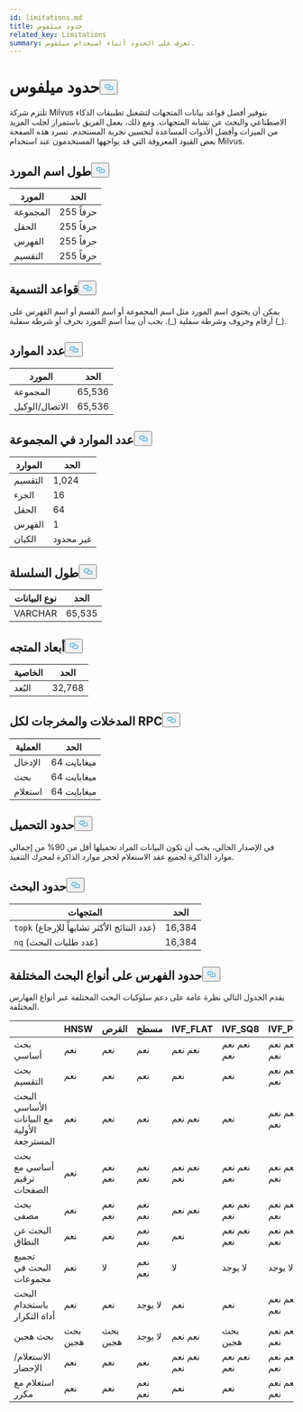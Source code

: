```yaml
---
id: limitations.md
title: حدود ميلفوس
related_key: Limitations
summary: تعرف على الحدود أثناء استخدام ميلفوس.
---
```

<h1 id="Milvus-Limits" class="common-anchor-header">حدود ميلفوس<button data-href="#Milvus-Limits" class="anchor-icon" translate="no">
      <svg translate="no"
        aria-hidden="true"
        focusable="false"
        height="20"
        version="1.1"
        viewBox="0 0 16 16"
        width="16"
      >
        <path
          fill="#0092E4"
          fill-rule="evenodd"
          d="M4 9h1v1H4c-1.5 0-3-1.69-3-3.5S2.55 3 4 3h4c1.45 0 3 1.69 3 3.5 0 1.41-.91 2.72-2 3.25V8.59c.58-.45 1-1.27 1-2.09C10 5.22 8.98 4 8 4H4c-.98 0-2 1.22-2 2.5S3 9 4 9zm9-3h-1v1h1c1 0 2 1.22 2 2.5S13.98 12 13 12H9c-.98 0-2-1.22-2-2.5 0-.83.42-1.64 1-2.09V6.25c-1.09.53-2 1.84-2 3.25C6 11.31 7.55 13 9 13h4c1.45 0 3-1.69 3-3.5S14.5 6 13 6z"
        ></path>
      </svg>
    </button></h1><p>تلتزم شركة Milvus بتوفير أفضل قواعد بيانات المتجهات لتشغيل تطبيقات الذكاء الاصطناعي والبحث عن تشابه المتجهات. ومع ذلك، يعمل الفريق باستمرار لجلب المزيد من الميزات وأفضل الأدوات المساعدة لتحسين تجربة المستخدم. تسرد هذه الصفحة بعض القيود المعروفة التي قد يواجهها المستخدمون عند استخدام Milvus.</p>
<h2 id="Length-of-a-resource-name" class="common-anchor-header">طول اسم المورد<button data-href="#Length-of-a-resource-name" class="anchor-icon" translate="no">
      <svg translate="no"
        aria-hidden="true"
        focusable="false"
        height="20"
        version="1.1"
        viewBox="0 0 16 16"
        width="16"
      >
        <path
          fill="#0092E4"
          fill-rule="evenodd"
          d="M4 9h1v1H4c-1.5 0-3-1.69-3-3.5S2.55 3 4 3h4c1.45 0 3 1.69 3 3.5 0 1.41-.91 2.72-2 3.25V8.59c.58-.45 1-1.27 1-2.09C10 5.22 8.98 4 8 4H4c-.98 0-2 1.22-2 2.5S3 9 4 9zm9-3h-1v1h1c1 0 2 1.22 2 2.5S13.98 12 13 12H9c-.98 0-2-1.22-2-2.5 0-.83.42-1.64 1-2.09V6.25c-1.09.53-2 1.84-2 3.25C6 11.31 7.55 13 9 13h4c1.45 0 3-1.69 3-3.5S14.5 6 13 6z"
        ></path>
      </svg>
    </button></h2><table>
<thead>
<tr><th>المورد</th><th>الحد</th></tr>
</thead>
<tbody>
<tr><td>المجموعة</td><td>255 حرفاً</td></tr>
<tr><td>الحقل</td><td>255 حرفاً</td></tr>
<tr><td>الفهرس</td><td>255 حرفاً</td></tr>
<tr><td>التقسيم</td><td>255 حرفاً</td></tr>
</tbody>
</table>
<h2 id="Naming-rules" class="common-anchor-header">قواعد التسمية<button data-href="#Naming-rules" class="anchor-icon" translate="no">
      <svg translate="no"
        aria-hidden="true"
        focusable="false"
        height="20"
        version="1.1"
        viewBox="0 0 16 16"
        width="16"
      >
        <path
          fill="#0092E4"
          fill-rule="evenodd"
          d="M4 9h1v1H4c-1.5 0-3-1.69-3-3.5S2.55 3 4 3h4c1.45 0 3 1.69 3 3.5 0 1.41-.91 2.72-2 3.25V8.59c.58-.45 1-1.27 1-2.09C10 5.22 8.98 4 8 4H4c-.98 0-2 1.22-2 2.5S3 9 4 9zm9-3h-1v1h1c1 0 2 1.22 2 2.5S13.98 12 13 12H9c-.98 0-2-1.22-2-2.5 0-.83.42-1.64 1-2.09V6.25c-1.09.53-2 1.84-2 3.25C6 11.31 7.55 13 9 13h4c1.45 0 3-1.69 3-3.5S14.5 6 13 6z"
        ></path>
      </svg>
    </button></h2><p>يمكن أن يحتوي اسم المورد مثل اسم المجموعة أو اسم القسم أو اسم الفهرس على أرقام وحروف وشرطة سفلية (_). يجب أن يبدأ اسم المورد بحرف أو شرطة سفلية (_).</p>
<h2 id="Number-of-resources" class="common-anchor-header">عدد الموارد<button data-href="#Number-of-resources" class="anchor-icon" translate="no">
      <svg translate="no"
        aria-hidden="true"
        focusable="false"
        height="20"
        version="1.1"
        viewBox="0 0 16 16"
        width="16"
      >
        <path
          fill="#0092E4"
          fill-rule="evenodd"
          d="M4 9h1v1H4c-1.5 0-3-1.69-3-3.5S2.55 3 4 3h4c1.45 0 3 1.69 3 3.5 0 1.41-.91 2.72-2 3.25V8.59c.58-.45 1-1.27 1-2.09C10 5.22 8.98 4 8 4H4c-.98 0-2 1.22-2 2.5S3 9 4 9zm9-3h-1v1h1c1 0 2 1.22 2 2.5S13.98 12 13 12H9c-.98 0-2-1.22-2-2.5 0-.83.42-1.64 1-2.09V6.25c-1.09.53-2 1.84-2 3.25C6 11.31 7.55 13 9 13h4c1.45 0 3-1.69 3-3.5S14.5 6 13 6z"
        ></path>
      </svg>
    </button></h2><table>
<thead>
<tr><th>المورد</th><th>الحد</th></tr>
</thead>
<tbody>
<tr><td>المجموعة</td><td>65,536</td></tr>
<tr><td>الاتصال/الوكيل</td><td>65,536</td></tr>
</tbody>
</table>
<h2 id="Number-of-resources-in-a-collection" class="common-anchor-header">عدد الموارد في المجموعة<button data-href="#Number-of-resources-in-a-collection" class="anchor-icon" translate="no">
      <svg translate="no"
        aria-hidden="true"
        focusable="false"
        height="20"
        version="1.1"
        viewBox="0 0 16 16"
        width="16"
      >
        <path
          fill="#0092E4"
          fill-rule="evenodd"
          d="M4 9h1v1H4c-1.5 0-3-1.69-3-3.5S2.55 3 4 3h4c1.45 0 3 1.69 3 3.5 0 1.41-.91 2.72-2 3.25V8.59c.58-.45 1-1.27 1-2.09C10 5.22 8.98 4 8 4H4c-.98 0-2 1.22-2 2.5S3 9 4 9zm9-3h-1v1h1c1 0 2 1.22 2 2.5S13.98 12 13 12H9c-.98 0-2-1.22-2-2.5 0-.83.42-1.64 1-2.09V6.25c-1.09.53-2 1.84-2 3.25C6 11.31 7.55 13 9 13h4c1.45 0 3-1.69 3-3.5S14.5 6 13 6z"
        ></path>
      </svg>
    </button></h2><table>
<thead>
<tr><th>الموارد</th><th>الحد</th></tr>
</thead>
<tbody>
<tr><td>التقسيم</td><td>1,024</td></tr>
<tr><td>الجزء</td><td>16</td></tr>
<tr><td>الحقل</td><td>64</td></tr>
<tr><td>الفهرس</td><td>1</td></tr>
<tr><td>الكيان</td><td>غير محدود</td></tr>
</tbody>
</table>
<h2 id="Length-of-a-string" class="common-anchor-header">طول السلسلة<button data-href="#Length-of-a-string" class="anchor-icon" translate="no">
      <svg translate="no"
        aria-hidden="true"
        focusable="false"
        height="20"
        version="1.1"
        viewBox="0 0 16 16"
        width="16"
      >
        <path
          fill="#0092E4"
          fill-rule="evenodd"
          d="M4 9h1v1H4c-1.5 0-3-1.69-3-3.5S2.55 3 4 3h4c1.45 0 3 1.69 3 3.5 0 1.41-.91 2.72-2 3.25V8.59c.58-.45 1-1.27 1-2.09C10 5.22 8.98 4 8 4H4c-.98 0-2 1.22-2 2.5S3 9 4 9zm9-3h-1v1h1c1 0 2 1.22 2 2.5S13.98 12 13 12H9c-.98 0-2-1.22-2-2.5 0-.83.42-1.64 1-2.09V6.25c-1.09.53-2 1.84-2 3.25C6 11.31 7.55 13 9 13h4c1.45 0 3-1.69 3-3.5S14.5 6 13 6z"
        ></path>
      </svg>
    </button></h2><table>
<thead>
<tr><th>نوع البيانات</th><th>الحد</th></tr>
</thead>
<tbody>
<tr><td>VARCHAR</td><td>65,535</td></tr>
</tbody>
</table>
<h2 id="Dimensions-of-a-vector" class="common-anchor-header">أبعاد المتجه<button data-href="#Dimensions-of-a-vector" class="anchor-icon" translate="no">
      <svg translate="no"
        aria-hidden="true"
        focusable="false"
        height="20"
        version="1.1"
        viewBox="0 0 16 16"
        width="16"
      >
        <path
          fill="#0092E4"
          fill-rule="evenodd"
          d="M4 9h1v1H4c-1.5 0-3-1.69-3-3.5S2.55 3 4 3h4c1.45 0 3 1.69 3 3.5 0 1.41-.91 2.72-2 3.25V8.59c.58-.45 1-1.27 1-2.09C10 5.22 8.98 4 8 4H4c-.98 0-2 1.22-2 2.5S3 9 4 9zm9-3h-1v1h1c1 0 2 1.22 2 2.5S13.98 12 13 12H9c-.98 0-2-1.22-2-2.5 0-.83.42-1.64 1-2.09V6.25c-1.09.53-2 1.84-2 3.25C6 11.31 7.55 13 9 13h4c1.45 0 3-1.69 3-3.5S14.5 6 13 6z"
        ></path>
      </svg>
    </button></h2><table>
<thead>
<tr><th>الخاصية</th><th>الحد</th></tr>
</thead>
<tbody>
<tr><td>البُعد</td><td>32,768</td></tr>
</tbody>
</table>
<h2 id="Input-and-Output-per-RPC" class="common-anchor-header">المدخلات والمخرجات لكل RPC<button data-href="#Input-and-Output-per-RPC" class="anchor-icon" translate="no">
      <svg translate="no"
        aria-hidden="true"
        focusable="false"
        height="20"
        version="1.1"
        viewBox="0 0 16 16"
        width="16"
      >
        <path
          fill="#0092E4"
          fill-rule="evenodd"
          d="M4 9h1v1H4c-1.5 0-3-1.69-3-3.5S2.55 3 4 3h4c1.45 0 3 1.69 3 3.5 0 1.41-.91 2.72-2 3.25V8.59c.58-.45 1-1.27 1-2.09C10 5.22 8.98 4 8 4H4c-.98 0-2 1.22-2 2.5S3 9 4 9zm9-3h-1v1h1c1 0 2 1.22 2 2.5S13.98 12 13 12H9c-.98 0-2-1.22-2-2.5 0-.83.42-1.64 1-2.09V6.25c-1.09.53-2 1.84-2 3.25C6 11.31 7.55 13 9 13h4c1.45 0 3-1.69 3-3.5S14.5 6 13 6z"
        ></path>
      </svg>
    </button></h2><table>
<thead>
<tr><th>العملية</th><th>الحد</th></tr>
</thead>
<tbody>
<tr><td>الإدخال</td><td>64 ميغابايت</td></tr>
<tr><td>بحث</td><td>64 ميغابايت</td></tr>
<tr><td>استعلام</td><td>64 ميغابايت</td></tr>
</tbody>
</table>
<h2 id="Load-limits" class="common-anchor-header">حدود التحميل<button data-href="#Load-limits" class="anchor-icon" translate="no">
      <svg translate="no"
        aria-hidden="true"
        focusable="false"
        height="20"
        version="1.1"
        viewBox="0 0 16 16"
        width="16"
      >
        <path
          fill="#0092E4"
          fill-rule="evenodd"
          d="M4 9h1v1H4c-1.5 0-3-1.69-3-3.5S2.55 3 4 3h4c1.45 0 3 1.69 3 3.5 0 1.41-.91 2.72-2 3.25V8.59c.58-.45 1-1.27 1-2.09C10 5.22 8.98 4 8 4H4c-.98 0-2 1.22-2 2.5S3 9 4 9zm9-3h-1v1h1c1 0 2 1.22 2 2.5S13.98 12 13 12H9c-.98 0-2-1.22-2-2.5 0-.83.42-1.64 1-2.09V6.25c-1.09.53-2 1.84-2 3.25C6 11.31 7.55 13 9 13h4c1.45 0 3-1.69 3-3.5S14.5 6 13 6z"
        ></path>
      </svg>
    </button></h2><p>في الإصدار الحالي، يجب أن تكون البيانات المراد تحميلها أقل من 90% من إجمالي موارد الذاكرة لجميع عقد الاستعلام لحجز موارد الذاكرة لمحرك التنفيذ.</p>
<h2 id="Search-limits" class="common-anchor-header">حدود البحث<button data-href="#Search-limits" class="anchor-icon" translate="no">
      <svg translate="no"
        aria-hidden="true"
        focusable="false"
        height="20"
        version="1.1"
        viewBox="0 0 16 16"
        width="16"
      >
        <path
          fill="#0092E4"
          fill-rule="evenodd"
          d="M4 9h1v1H4c-1.5 0-3-1.69-3-3.5S2.55 3 4 3h4c1.45 0 3 1.69 3 3.5 0 1.41-.91 2.72-2 3.25V8.59c.58-.45 1-1.27 1-2.09C10 5.22 8.98 4 8 4H4c-.98 0-2 1.22-2 2.5S3 9 4 9zm9-3h-1v1h1c1 0 2 1.22 2 2.5S13.98 12 13 12H9c-.98 0-2-1.22-2-2.5 0-.83.42-1.64 1-2.09V6.25c-1.09.53-2 1.84-2 3.25C6 11.31 7.55 13 9 13h4c1.45 0 3-1.69 3-3.5S14.5 6 13 6z"
        ></path>
      </svg>
    </button></h2><table>
<thead>
<tr><th>المتجهات</th><th>الحد</th></tr>
</thead>
<tbody>
<tr><td><code translate="no">topk</code> (عدد النتائج الأكثر تشابهاً للإرجاع)</td><td>16,384</td></tr>
<tr><td><code translate="no">nq</code> (عدد طلبات البحث)</td><td>16,384</td></tr>
</tbody>
</table>
<h2 id="Index-limits-on-different-search-types" class="common-anchor-header">حدود الفهرس على أنواع البحث المختلفة<button data-href="#Index-limits-on-different-search-types" class="anchor-icon" translate="no">
      <svg translate="no"
        aria-hidden="true"
        focusable="false"
        height="20"
        version="1.1"
        viewBox="0 0 16 16"
        width="16"
      >
        <path
          fill="#0092E4"
          fill-rule="evenodd"
          d="M4 9h1v1H4c-1.5 0-3-1.69-3-3.5S2.55 3 4 3h4c1.45 0 3 1.69 3 3.5 0 1.41-.91 2.72-2 3.25V8.59c.58-.45 1-1.27 1-2.09C10 5.22 8.98 4 8 4H4c-.98 0-2 1.22-2 2.5S3 9 4 9zm9-3h-1v1h1c1 0 2 1.22 2 2.5S13.98 12 13 12H9c-.98 0-2-1.22-2-2.5 0-.83.42-1.64 1-2.09V6.25c-1.09.53-2 1.84-2 3.25C6 11.31 7.55 13 9 13h4c1.45 0 3-1.69 3-3.5S14.5 6 13 6z"
        ></path>
      </svg>
    </button></h2><p>يقدم الجدول التالي نظرة عامة على دعم سلوكيات البحث المختلفة عبر أنواع الفهارس المختلفة.</p>
<table>
<thead>
<tr><th></th><th>HNSW</th><th>القرص</th><th>مسطح</th><th>IVF_FLAT</th><th>IVF_SQ8</th><th>IVF_PQ</th><th>SCANN</th><th>GPU_IFV_FLAT</th><th>GPU_IVF_PQ</th><th>GPU_CAGRA</th><th>GPU_brute_brute_force</th><th>sparse_inverted_index</th><th>SPARSE_WAND</th><th>BIN_FLAT</th><th>BIN_IVF_FLAT</th></tr>
</thead>
<tbody>
<tr><td>بحث أساسي</td><td>نعم</td><td>نعم</td><td>نعم</td><td>نعم نعم</td><td>نعم نعم نعم</td><td>نعم نعم نعم</td><td>نعم نعم نعم</td><td>نعم نعم نعم</td><td>نعم نعم نعم</td><td>نعم نعم نعم</td><td>نعم نعم نعم</td><td>نعم نعم نعم</td><td>نعم نعم نعم</td><td>نعم نعم نعم</td><td>نعم</td></tr>
<tr><td>بحث التقسيم</td><td>نعم</td><td>نعم</td><td>نعم</td><td>نعم</td><td>نعم</td><td>نعم نعم نعم</td><td>نعم نعم نعم</td><td>نعم نعم نعم</td><td>نعم نعم نعم</td><td>نعم نعم نعم</td><td>نعم نعم نعم</td><td>نعم نعم نعم</td><td>نعم نعم نعم</td><td>نعم نعم نعم</td><td>نعم</td></tr>
<tr><td>البحث الأساسي مع البيانات الأولية المسترجعة</td><td>نعم</td><td>نعم</td><td>نعم</td><td>نعم نعم</td><td>نعم</td><td>نعم نعم نعم</td><td>نعم نعم نعم</td><td>نعم نعم نعم</td><td>نعم نعم نعم</td><td>نعم نعم نعم</td><td>نعم نعم نعم</td><td>نعم نعم نعم</td><td>نعم نعم نعم</td><td>نعم نعم نعم</td><td>نعم</td></tr>
<tr><td>بحث أساسي مع ترقيم الصفحات</td><td>نعم</td><td>نعم نعم</td><td>نعم نعم</td><td>نعم نعم نعم</td><td>نعم نعم نعم</td><td>نعم نعم نعم</td><td>نعم نعم نعم</td><td>نعم نعم نعم</td><td>نعم نعم نعم</td><td>نعم نعم نعم</td><td>نعم نعم نعم</td><td>نعم نعم نعم</td><td>نعم نعم نعم</td><td>نعم نعم نعم</td><td>نعم</td></tr>
<tr><td>بحث مصفى</td><td>نعم</td><td>نعم نعم</td><td>نعم نعم</td><td>نعم نعم</td><td>نعم نعم نعم</td><td>نعم نعم نعم</td><td>نعم نعم نعم</td><td>نعم نعم نعم</td><td>نعم نعم نعم</td><td>نعم نعم نعم</td><td>نعم نعم نعم</td><td>نعم نعم نعم</td><td>نعم نعم نعم</td><td>نعم نعم نعم</td><td>نعم</td></tr>
<tr><td>البحث عن النطاق</td><td>نعم</td><td>نعم</td><td>نعم نعم</td><td>نعم</td><td>نعم نعم نعم</td><td>نعم نعم نعم</td><td>لا</td><td>لا يوجد</td><td>لا يوجد</td><td>لا يوجد</td><td>لا يوجد</td><td>لا يوجد</td><td>لا يوجد</td><td>لا</td><td>نعم</td></tr>
<tr><td>تجميع البحث في مجموعات</td><td>نعم</td><td>لا</td><td>نعم نعم</td><td>لا</td><td>لا يوجد</td><td>لا يوجد</td><td>لا يوجد</td><td>لا يوجد</td><td>لا يوجد</td><td>لا يوجد</td><td>لا يوجد</td><td>لا يوجد</td><td>لا يوجد</td><td>لا يوجد</td><td>لا يوجد</td></tr>
<tr><td>البحث باستخدام أداة التكرار</td><td>نعم</td><td>نعم</td><td>لا يوجد</td><td>نعم</td><td>نعم</td><td>نعم نعم نعم</td><td>لا</td><td>لا يوجد</td><td>لا يوجد</td><td>لا يوجد</td><td>لا يوجد</td><td>لا يوجد</td><td>لا يوجد</td><td>لا يوجد</td><td>لا يوجد</td></tr>
<tr><td>بحث هجين</td><td>بحث هجين</td><td>بحث هجين</td><td>لا يوجد</td><td>نعم نعم</td><td>بحث هجين</td><td>نعم نعم نعم</td><td>نعم نعم نعم</td><td>نعم نعم نعم</td><td>نعم نعم نعم</td><td>نعم نعم نعم</td><td>نعم نعم</td><td>نعم(فقط RRFRFRanker)</td><td>نعم(فقط RRFRFRanker)</td><td>نعم</td><td>نعم</td></tr>
<tr><td>الاستعلام/الإحضار</td><td>نعم</td><td>نعم</td><td>نعم</td><td>نعم نعم نعم</td><td>نعم نعم نعم</td><td>نعم نعم نعم</td><td>نعم نعم نعم</td><td>نعم نعم نعم</td><td>نعم نعم نعم</td><td>نعم نعم نعم</td><td>نعم نعم نعم</td><td>نعم نعم نعم</td><td>نعم نعم نعم</td><td>نعم نعم نعم</td><td>نعم</td></tr>
<tr><td>استعلام مع مكرر</td><td>نعم</td><td>نعم</td><td>نعم نعم</td><td>نعم</td><td>نعم</td><td>نعم نعم نعم</td><td>لا</td><td>لا يوجد</td><td>لا يوجد</td><td>لا يوجد</td><td>لا</td><td>لا</td><td>لا</td><td>لا</td><td>نعم نعم</td></tr>
</tbody>
</table>
